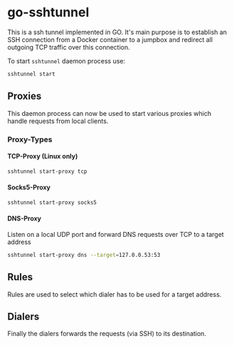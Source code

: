 # go-sshtunnel

This is a ssh tunnel implemented in GO. It's main purpose is to establish an
SSH connection from a Docker container to a jumpbox and redirect all outgoing
TCP traffic over this connection.

To start `sshtunnel` daemon process use:

```bash
sshtunnel start
```

## Proxies

This daemon process can now be used to start various proxies which handle
requests from local clients.

### Proxy-Types

#### TCP-Proxy (Linux only)

```bash
sshtunnel start-proxy tcp
```

#### Socks5-Proxy

```bash
sshtunnel start-proxy socks5
```

#### DNS-Proxy

Listen on a local UDP port and forward DNS requests over TCP to a target address

```bash
sshtunnel start-proxy dns --target=127.0.0.53:53
```

## Rules

Rules are used to select which dialer has to be used for a target address.

## Dialers

Finally the dialers forwards the requests (via SSH) to its destination.
